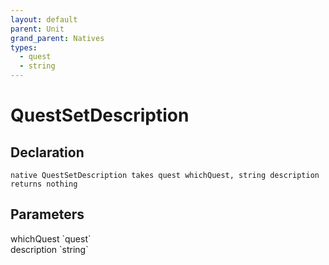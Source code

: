 ```yaml
---
layout: default
parent: Unit
grand_parent: Natives
types:
  - quest
  - string
---
```


# QuestSetDescription

## Declaration

```
native QuestSetDescription takes quest whichQuest, string description returns nothing
```

## Parameters
<dl>
  <dt>whichQuest `quest`</dt>
  <dd></dd>

  <dt>description `string`</dt>
  <dd></dd>
</dl>